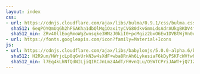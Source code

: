 ```yaml
---
layout: index
css:
- url: https://cdnjs.cloudflare.com/ajax/libs/bulma/0.9.1/css/bulma.css
  sha512: 6eqPOYQmUqGh2hFSAKha1dbQlMq1OaxityCVG80dkvGmmLdsAdrAUkgBKDV4fpAT/xOUdkB6uupudSbCwyoJPQ==
  sha512_min: ZRv40llEogRmoWgZwnsqke3HNzJ0kiI0+pcMgiz2bxO6Ew1DVBtWjVn0qjrXdT3+u+pSN36gLgmJiiQ3cQtyzA==
- url: https://fonts.googleapis.com/icon?family=Material+Icons
js:
- url: https://cdnjs.cloudflare.com/ajax/libs/babylonjs/5.0.0-alpha.6/babylon.js
  sha512: H2R9um/HWrjcLp8qGvUrkN3w4sXdF+wba8RnAh6LykesiaF6kDyPSKFcWVfwbt7k/SlGotCVgVXllXUjah//oA==
  sha512_min: l7Eq4kLhNfQdNILjiQIRCJnLmz4AdT/FHvnQLu/OSWTCPriJAWT+jQ7IZ9CdKoX7rveYlI1YyzHR7gTPpyiHzA==
---
```

